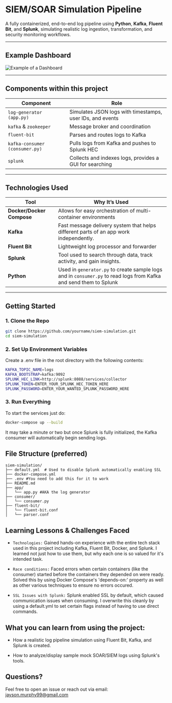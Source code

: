 # SIEM/SOAR Simulation Pipeline

A fully containerized, end-to-end log pipeline using **Python**, **Kafka**, **Fluent Bit**, and **Splunk**, simulating realistic log ingestion, transformation, and security monitoring workflows.

---

## Example Dashboard

![Example of a Dashboard](https://i.gyazo.com/a34dcf377c4e4a2a297d704cb2bc2b90.png)

---

## Components within this project

| Component                      | Role                                                      |
| ------------------------------ | --------------------------------------------------------- |
| `log-generator (app.py)`       | Simulates JSON logs with timestamps, user IDs, and events |
| `kafka` & `zookeeper`          | Message broker and coordination                           |
| `fluent-bit`                   | Parses and routes logs to Kafka                           |
| `kafka-consumer (consumer.py)` | Pulls logs from Kafka and pushes to Splunk HEC            |
| `splunk`                       | Collects and indexes logs, provides a GUI for searching   |

---

## Technologies Used

| Tool                      | Why It’s Used                                                                                                     |
| ------------------------- | ----------------------------------------------------------------------------------------------------------------- |
| **Docker/Docker Compose** | Allows for easy orchestration of multi-container environments                                                     |
| **Kafka**                 | Fast message delivery system that helps different parts of an app work independently.                             |
| **Fluent Bit**            | Lightweight log processor and forwarder                                                                           |
| **Splunk**                | Tool used to search through data, track activity, and gain insights.                                              |
| **Python**                | Used in `generator.py` to create sample logs and in `consumer.py` to read logs from Kafka and send them to Splunk |

---

## Getting Started

### 1. Clone the Repo

```bash
git clone https://github.com/yourname/siem-simulation.git
cd siem-simulation
```

### 2. Set Up Environment Variables

Create a .env file in the root directory with the following contents:

```bash
KAFKA_TOPIC_NAME=logs
KAFKA_BOOTSTRAP=kafka:9092
SPLUNK_HEC_LINK=http://splunk:8088/services/collector
SPLUNK_TOKEN=ENTER_YOUR_SPLUNK_HEC_TOKEN_HERE
SPLUNK_PASSWORD=ENTER_YOUR_WANTED_SPLUNK_PASSWORD_HERE
```

### 3. Run Everything

To start the services just do:

```bash
docker-compose up --build
```

It may take a minute or two but once Splunk is fully initialized, the Kafka consumer will automatically begin sending logs.

## File Structure (preferred)

```plaintext
siem-simulation/
├── default.yml  # Used to disable Splunk automatically enabling SSL
├── docker-compose.yml
├── .env #You need to add this for it to work
├── README.md
├── app/
│   └── app.py #AKA the log generator
├── consumer/
│   └── consumer.py
├── fluent-bit/
│   └── fluent-bit.conf
│   └── parser.conf

```

## Learning Lessons & Challenges Faced

- `Technologies:` Gained hands-on experience with the entire tech stack used in this project including Kafka, Fluent Bit, Docker, and Splunk. I learned not just how to use them, but why each one is so valued for it's intended task.

- `Race conditions:` Faced errors when certain containers (like the consumer) started before the containers they depended on were ready. Solved this by using Docker Compose's 'depends-on:' property as well as other various techniques to ensure no errors occured.

- `SSL Issues with Splunk:` Splunk enabled SSL by default, which caused communication issues when consuming. I overwrite this cleanly by using a default.yml to set certain flags instead of having to use direct commands.

## What you can learn from using the project:

- How a realistic log pipeline simulation using Fluent Bit, Kafka, and Splunk is created.

- How to analyze/display sample mock SOAR/SIEM logs using Splunk's tools.

## Questions?

Feel free to open an issue or reach out via email: jayson.murphy99@gmail.com
